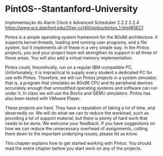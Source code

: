 # PintOS--Stantanford-University

Implementação do Alarm Clock e Advanced Scheduker
2.2.2
2.2.4
https://www.scs.stanford.edu/20wi-cs140/pintos/pintos_1.html#SEC1

Pintos is a simple operating system framework for the 80x86 architecture. It supports kernel threads, loading and running user programs, and a file system, but it implements all of these in a very simple way. In the Pintos projects, you and your project team will strengthen its support in all three of these areas. You will also add a virtual memory implementation.

Pintos could, theoretically, run on a regular IBM-compatible PC. Unfortunately, it is impractical to supply every student a dedicated PC for use with Pintos. Therefore, we will run Pintos projects in a system simulator, that is, a program that simulates an 80x86 CPU and its peripheral devices accurately enough that unmodified operating systems and software can run under it. In class we will use the Bochs and QEMU simulators. Pintos has also been tested with VMware Player.

These projects are hard. They have a reputation of taking a lot of time, and deservedly so. We will do what we can to reduce the workload, such as providing a lot of support material, but there is plenty of hard work that needs to be done. We welcome your feedback. If you have suggestions on how we can reduce the unnecessary overhead of assignments, cutting them down to the important underlying issues, please let us know.

This chapter explains how to get started working with Pintos. You should read the entire chapter before you start work on any of the projects.